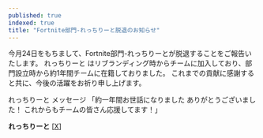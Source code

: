 ```yaml
---
published: true
indexed: true
title: "Fortnite部門-れっちりーと脱退のお知らせ"
---
```


今月24日をもちまして、Fortnite部門-れっちりーとが脱退することをご報告いたします。
れっちりーと はリブランディング時からチームに加入しており、部門設立時から約1年間チームに在籍しておりました。
これまでの貢献に感謝すると共に、今後の活躍をお祈り申し上げます。

れっちりーと メッセージ
「約一年間お世話になりました
ありがとうございました！
これからもチームの皆さん応援してます！」

**れっちりーと** [[X](https://x.com/retchiri1)]
